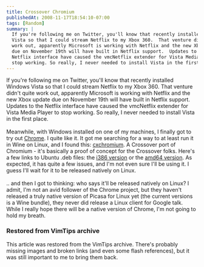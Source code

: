 ```yaml
---
title: Crossover Chromium
publishedAt: 2008-11-17T18:54:10-07:00
tags: [Random]
summary: |
  If you're following me on Twitter, you'll know that recently installed Windows
  Vista so that I could stream Netflix to my Xbox 360.  That venture didn't quite
  work out, apparently Microsoft is working with Netflix and the new Xbox update
  due on November 19th will have built in Netflix support.  Updates to the
  Netflix interface have caused the vmcNetflix extender for Vista Media Player to
  stop working. So really, I never needed to install Vista in the first place.
---
```

If you're following me on Twitter, you'll know that recently installed Windows
Vista so that I could stream Netflix to my Xbox 360.  That venture didn't quite
work out, apparently Microsoft is working with Netflix and the new Xbox update
due on November 19th will have built in Netflix support.  Updates to the
Netflix interface have caused the vmcNetflix extender for Vista Media Player to
stop working. So really, I never needed to install Vista in the first place.<br
/><br />
 Meanwhile, with Windows installed on one of my machines, I finally
got to try out <a href="http://www.google.com/chrome">Chrome</a>.  I quite like
it.  It got me searching for a way to at least run it in Wine on Linux, and I
found this: <a
href='http://media.codeweavers.com/pub/crossover/chromium/cxchromium_0.9.0-1_i386.deb'>cxchromium</a>.
A Crossover port of Chromium - it's basically a proof of concept for the
Crossover folks.  Here's a few links to Ubuntu .deb files: the <a
href='http://media.codeweavers.com/pub/crossover/chromium/cxchromium_0.9.0-1_i386.deb'>i386
version</a> or the <a
href='http://media.codeweavers.com/pub/crossover/chromium/ia32-cxchromium_0.9.0-1_amd64.deb'>amd64
version</a>.  As expected, it has quite a few issues, and I'm not even sure
I'll be using it.  I guess I'll wait for it to be released natively on Linux.
<br><br>
 .. and then I got to thinking: who says it'll be released natively
on Linux?  I admit, I'm not an avid follower of the Chrome project, but they
haven't released a truly native version of Picasa for Linux yet (the current
versions is a Wine bundle), they never did release a Linux client for Google
talk.  While I really hope there will be a native version of Chrome, I'm not
going to hold my breath.

<div class="restored-from-archive">
  <h3>Restored from VimTips archive</h3>
  <p>
  This article was restored from the VimTips archive. There's probably
  missing images and broken links (and even some flash references), but it
  was still important to me to bring them back.
  </p>
</div>
